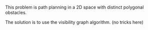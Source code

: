 This problem is path planning in a 2D space with distinct polygonal obstacles.

The solution is to use the visibility graph algorithm. (no tricks here)
